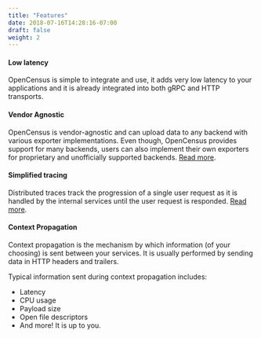 ```yaml
---
title: "Features"
date: 2018-07-16T14:28:16-07:00
draft: false
weight: 2
---
```


#### Low latency
OpenCensus is simple to integrate and use, it adds very low latency to your applications and it is already integrated into both gRPC and HTTP transports.

#### Vendor Agnostic
OpenCensus is vendor-agnostic and can upload data to any backend with various exporter implementations. Even though, OpenCensus provides support for many backends, users can also implement their own exporters for proprietary and unofficially supported backends. [Read more](/introduction/core-concepts/exporters/).

#### Simplified tracing
Distributed traces track the progression of a single user request as it is handled by the internal services until the user request is responded. [Read more](/introduction/core-concepts/exporters/traces/).

#### Context Propagation
Context propagation is the mechanism by which information (of your choosing) is sent between your services. It is usually performed by sending data in HTTP headers and trailers.

Typical information sent during context propagation includes:

* Latency
* CPU usage
* Payload size
* Open file descriptors
* And more! It is up to you.
